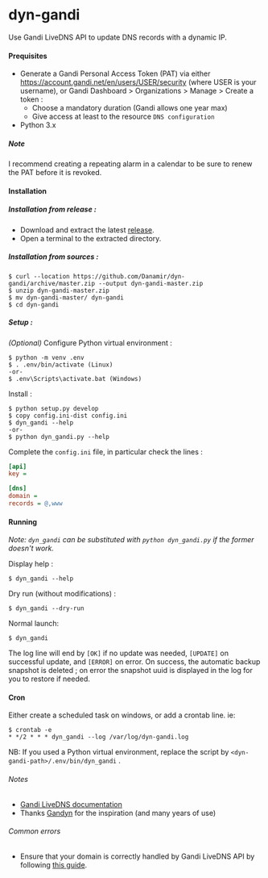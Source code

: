 # dyn-gandi
Use Gandi LiveDNS API to update DNS records with a dynamic IP.


#### Prequisites

- Generate a Gandi Personal Access Token (PAT) via either https://account.gandi.net/en/users/USER/security (where USER is your username), or Gandi Dashboard > Organizations > Manage > Create a token :
  - Choose a mandatory duration (Gandi allows one year max)
  - Give access at least to the resource `DNS configuration`
- Python 3.x

##### Note

I recommend creating a repeating alarm in a calendar to be sure to renew the PAT before it is revoked.

#### Installation

##### Installation from release :
 - Download and extract the latest [release](https://github.com/Danamir/dyn-gandi/releases). 
 - Open a terminal to the extracted directory.

##### Installation from sources :
```shell
$ curl --location https://github.com/Danamir/dyn-gandi/archive/master.zip --output dyn-gandi-master.zip
$ unzip dyn-gandi-master.zip
$ mv dyn-gandi-master/ dyn-gandi
$ cd dyn-gandi
```

##### Setup :
_(Optional)_ Configure Python virtual environment :
```shell
$ python -m venv .env
$ . .env/bin/activate (Linux) 
-or-
$ .env\Scripts\activate.bat (Windows)
```

Install :
```shell
$ python setup.py develop
$ copy config.ini-dist config.ini
$ dyn_gandi --help
-or-
$ python dyn_gandi.py --help
```

Complete the `config.ini` file, in particular check the lines :
```ini
[api]
key =

[dns]
domain = 
records = @,www
```

#### Running
_Note: `dyn_gandi` can be substituted with `python dyn_gandi.py` if the former doesn't work._

Display help :
```shell
$ dyn_gandi --help
```

Dry run (without modifications) :
```shell
$ dyn_gandi --dry-run
```

Normal launch:
```shell
$ dyn_gandi
```

The log line will end by `[OK]` if no update was needed, `[UPDATE]` on successful update, and `[ERROR]` on error.
On success, the automatic backup snapshot is deleted ; on error the snapshot uuid is displayed in the log
for you to restore if needed.

#### Cron
Either create a scheduled task on windows, or add a crontab line. ie: 
```shell
$ crontab -e
* */2 * * * dyn_gandi --log /var/log/dyn-gandi.log
```

NB: If you used a Python virtual environment, replace the script by `<dyn-gandi-path>/.env/bin/dyn_gandi` .

###### Notes
  - [Gandi LiveDNS documentation](https://api.gandi.net/docs/livedns/)
  - Thanks [Gandyn](https://github.com/Chralu/gandyn) for the inspiration (and many years of use)

###### Common errors
  - Ensure that your domain is correctly handled by Gandi LiveDNS API by following [this guide](https://docs.gandi.net/en/domain_names/common_operations/changing_nameservers.html#switching-to-livedns). 